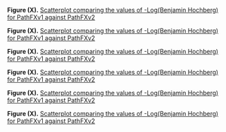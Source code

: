 **Figure (X).** [Scatterplot comparing the values of -Log(Benjamin Hochberg) for PathFXv1 against PathFXv2]([1][2][3])

**Figure (X).** [Scatterplot comparing the values of -Log(Benjamin Hochberg) for PathFXv1 against PathFXv2]([1]|[2]|[3])

**Figure (X).** [Scatterplot comparing the values of -Log(Benjamin Hochberg) for PathFXv1 against PathFXv2]([1]+[2]+[3])

**Figure (X).** [Scatterplot comparing the values of -Log(Benjamin Hochberg) for PathFXv1 against PathFXv2]([1+2+3])

**Figure (X).** [Scatterplot comparing the values of -Log(Benjamin Hochberg) for PathFXv1 against PathFXv2](1+2+3)

**Figure (X).** [Scatterplot comparing the values of -Log(Benjamin Hochberg) for PathFXv1 against PathFXv2](https://htmlpreview.github.io/?https://github.com/aryastark5/web_bench/blob/gh-pages/display_files/output_benchmark_general_results/Difference_in_-Log_Benjamini-Hochberg_between_Version_2_and_Version_1_of_PathFX_for_each_CUI-Drug_Record.html)


[1]: https://htmlpreview.github.io/?

[2]: https://github.com/aryastark5/web_bench/blob/gh-pages/display_files/

[3]: output_benchmark_general_results/Difference_in_-Log_Benjamini-Hochberg_between_Version_2_and_Version_1_of_PathFX_for_each_CUI-Drug_Record.html
